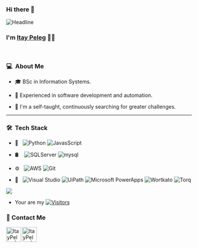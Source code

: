 ### Hi there 👋
<div align=left>
        <img src="https://readme-typing-svg.herokuapp.com?color=%236FDA44&size=32&center=true&vCenter=true&width=200&height=50&lines=Hi+there+%F0%9F%91%8B" alt="Headline" />
    </div>

### I'm [Itay Peleg](https://www.linkedin.com/in/itay-peleg-) 👨‍💻
<br/>

<h3> 💻 &nbsp;About Me </h3>

- 🎓 BSc in Information Systems.

- 💼 Experienced in software development and automation.
  
- 💪 I'm a self-taught, continuously searching for greater challenges.
  
<hr />
<h3> 🛠 &nbsp;Tech Stack</h3>

- 🧰 &nbsp;
  ![Python](https://img.shields.io/badge/-%F0%9F%90%8D%20Python-333333?style=flat&logo=python&logoColor=3776AB)
  ![JavasScript](https://img.shields.io/badge/-%F0%9F%8C%90%20JavaScript-333333?style=flat&logo=javascript&logoColor=F7DF1E)

- 🛢  &nbsp;
  &nbsp;![SQLServer](https://img.shields.io/badge/-Sql_Server-333333?style=flat&logo=microsoft-sql-server)
  ![mysql](https://img.shields.io/badge/-%F0%9F%97%84%EF%B8%8F%20MySQL-333333?style=flat&logo=mysql&logoColor=4479A1)

- ⚙️ &nbsp;
  ![AWS](https://img.shields.io/badge/-AWS-333333?style=flat&logo=amazon)
  ![Git](https://img.shields.io/badge/-Git-333333?style=flat&logo=git)

- 🔧 &nbsp;
  ![Visual Studio](https://img.shields.io/badge/-Visual_Studio-333333?style=flat&logo=visual-studio&logoColor=5d2b90)
  ![UiPath](https://img.shields.io/badge/-%F0%9F%A4%96%20UiPath-333333?style=flat&logo=uipath&logoColor=00D1B2)
  ![Microsoft PowerApps](https://img.shields.io/badge/-%F0%9F%92%A1%20Microsoft_PowerApps-333333?style=flat&logo=microsoft-powerapps&logoColor=008272)
  ![Wortkato](https://img.shields.io/badge/-%F0%9F%94%A7%20Workato-333333?style=flat&logo=workato&logoColor=FF6633)
  ![Torq](https://img.shields.io/badge/-%F0%9F%8C%80%20Torq-333333?style=flat&logo=torq&logoColor=FF5733)

<p>
  <div class="github-stats">
  <img  src="https://github-readme-stats.vercel.app/api?username=ItayPeleg&theme=vision-friendly-dark&show_icons=true&hide=issues,contribs,prs" />
  </div>
</p>

- Your are my [![Visitors](https://visitor-badge.laobi.icu/badge?page_id=ItayPeleg.visitor-badge)](https://github.com/ItayPeleg)<br>


### 📝 Contact Me 
[<img align="left" alt="ItayPeleg | LinkedIn" height="40px" src="https://img.icons8.com/doodle/48/000000/linkedin--v2.png"/>][linkedin]
[<img align="left" alt="ItayPeleg | Gmail" height="40px" src="https://img.icons8.com/external-tal-revivo-filled-tal-revivo/24/000000/external-gmail-is-a-free-email-service-developed-by-google-logo-filled-tal-revivo.png"/>][gmail]

[linkedin]: https://www.linkedin.com/in/itay-peleg-
[gmail]: mailto:Itaypeleg165@gmail.com

